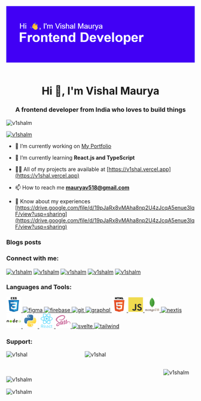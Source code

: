 <img src="header.png">
<br/>
<br/>

<h1 align="center">Hi 👋, I'm Vishal Maurya</h1>
<h3 align="center">A frontend developer from India who loves to build things</h3>

<p align="left"> <img src="https://komarev.com/ghpvc/?username=v1shalm&label=Profile%20views&color=0e75b6&style=flat" alt="v1shalm" /> </p>

<p align="left"> <a href="https://twitter.com/v1shalm" target="blank"><img src="https://img.shields.io/twitter/follow/v1shalm?logo=twitter&style=for-the-badge" alt="v1shalm" /></a> </p>

- 🔭 I’m currently working on [My Portfolio](https://v1shal.vercel.app)

- 🌱 I’m currently learning **React.js and TypeScript**

- 👨‍💻 All of my projects are available at [https://v1shal.vercel.app](https://v1shal.vercel.app)

- 📫 How to reach me **mauryav518@gmail.com**

- 📄 Know about my experiences [https://drive.google.com/file/d/19pJaRx8vMAha8np2U4zJcqA5enue3lqF/view?usp=sharing](https://drive.google.com/file/d/19pJaRx8vMAha8np2U4zJcqA5enue3lqF/view?usp=sharing)

### Blogs posts
<!-- BLOG-POST-LIST:START -->
<!-- BLOG-POST-LIST:END -->

<h3 align="left">Connect with me:</h3>
<p align="left">
<a href="https://dev.to/v1shalm" target="blank"><img align="center" src="https://raw.githubusercontent.com/rahuldkjain/github-profile-readme-generator/master/src/images/icons/Social/devto.svg" alt="v1shalm" height="30" width="40" /></a>
<a href="https://twitter.com/v1shalm" target="blank"><img align="center" src="https://raw.githubusercontent.com/rahuldkjain/github-profile-readme-generator/master/src/images/icons/Social/twitter.svg" alt="v1shalm" height="30" width="40" /></a>
<a href="https://linkedin.com/in/v1shalm" target="blank"><img align="center" src="https://raw.githubusercontent.com/rahuldkjain/github-profile-readme-generator/master/src/images/icons/Social/linked-in-alt.svg" alt="v1shalm" height="30" width="40" /></a>
<a href="https://instagram.com/v1shalm" target="blank"><img align="center" src="https://raw.githubusercontent.com/rahuldkjain/github-profile-readme-generator/master/src/images/icons/Social/instagram.svg" alt="v1shalm" height="30" width="40" /></a>
<a href="https://discord.gg/v1shalm" target="blank"><img align="center" src="https://raw.githubusercontent.com/rahuldkjain/github-profile-readme-generator/master/src/images/icons/Social/discord.svg" alt="v1shalm" height="30" width="40" /></a>
</p>

<h3 align="left">Languages and Tools:</h3>
<p align="left"> <a href="https://www.w3schools.com/css/" target="_blank" rel="noreferrer"> <img src="https://raw.githubusercontent.com/devicons/devicon/master/icons/css3/css3-original-wordmark.svg" alt="css3" width="40" height="40"/> </a> <a href="https://www.figma.com/" target="_blank" rel="noreferrer"> <img src="https://www.vectorlogo.zone/logos/figma/figma-icon.svg" alt="figma" width="40" height="40"/> </a> <a href="https://firebase.google.com/" target="_blank" rel="noreferrer"> <img src="https://www.vectorlogo.zone/logos/firebase/firebase-icon.svg" alt="firebase" width="40" height="40"/> </a> <a href="https://git-scm.com/" target="_blank" rel="noreferrer"> <img src="https://www.vectorlogo.zone/logos/git-scm/git-scm-icon.svg" alt="git" width="40" height="40"/> </a> <a href="https://graphql.org" target="_blank" rel="noreferrer"> <img src="https://www.vectorlogo.zone/logos/graphql/graphql-icon.svg" alt="graphql" width="40" height="40"/> </a> <a href="https://www.w3.org/html/" target="_blank" rel="noreferrer"> <img src="https://raw.githubusercontent.com/devicons/devicon/master/icons/html5/html5-original-wordmark.svg" alt="html5" width="40" height="40"/> </a> <a href="https://developer.mozilla.org/en-US/docs/Web/JavaScript" target="_blank" rel="noreferrer"> <img src="https://raw.githubusercontent.com/devicons/devicon/master/icons/javascript/javascript-original.svg" alt="javascript" width="40" height="40"/> </a> <a href="https://www.mongodb.com/" target="_blank" rel="noreferrer"> <img src="https://raw.githubusercontent.com/devicons/devicon/master/icons/mongodb/mongodb-original-wordmark.svg" alt="mongodb" width="40" height="40"/> </a> <a href="https://nextjs.org/" target="_blank" rel="noreferrer"> <img src="https://cdn.worldvectorlogo.com/logos/nextjs-2.svg" alt="nextjs" width="40" height="40"/> </a> <a href="https://nodejs.org" target="_blank" rel="noreferrer"> <img src="https://raw.githubusercontent.com/devicons/devicon/master/icons/nodejs/nodejs-original-wordmark.svg" alt="nodejs" width="40" height="40"/> </a> <a href="https://www.python.org" target="_blank" rel="noreferrer"> <img src="https://raw.githubusercontent.com/devicons/devicon/master/icons/python/python-original.svg" alt="python" width="40" height="40"/> </a> <a href="https://reactjs.org/" target="_blank" rel="noreferrer"> <img src="https://raw.githubusercontent.com/devicons/devicon/master/icons/react/react-original-wordmark.svg" alt="react" width="40" height="40"/> </a> <a href="https://sass-lang.com" target="_blank" rel="noreferrer"> <img src="https://raw.githubusercontent.com/devicons/devicon/master/icons/sass/sass-original.svg" alt="sass" width="40" height="40"/> </a> <a href="https://svelte.dev" target="_blank" rel="noreferrer"> <img src="https://upload.wikimedia.org/wikipedia/commons/1/1b/Svelte_Logo.svg" alt="svelte" width="40" height="40"/> </a> <a href="https://tailwindcss.com/" target="_blank" rel="noreferrer"> <img src="https://www.vectorlogo.zone/logos/tailwindcss/tailwindcss-icon.svg" alt="tailwind" width="40" height="40"/> </a> </p>

<h3 align="left">Support:</h3>
<p><a href="https://www.buymeacoffee.com/v1shal"> <img align="left" src="https://cdn.buymeacoffee.com/buttons/v2/default-yellow.png" height="50" width="210" alt="v1shal" /></a><a href="https://ko-fi.com/v1shal"> <img align="left" src="https://cdn.ko-fi.com/cdn/kofi3.png?v=3" height="50" width="210" alt="v1shal" /></a></p><br><br>

<p><img align="left" src="https://github-readme-stats.vercel.app/api/top-langs?username=v1shalm&show_icons=true&locale=en&layout=compact" alt="v1shalm" /></p>

<p>&nbsp;<img align="center" src="https://github-readme-stats.vercel.app/api?username=v1shalm&show_icons=true&locale=en" alt="v1shalm" /></p>

<p><img align="center" src="https://github-readme-streak-stats.herokuapp.com/?user=v1shalm&" alt="v1shalm" /></p>
